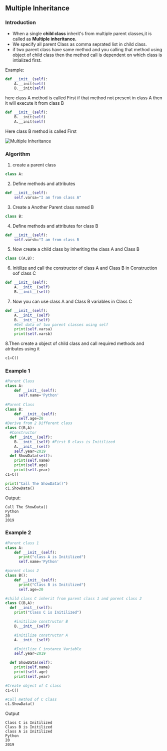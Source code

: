 ## Multiple Inheritance


### Introduction
- When a single **child class** inherit's from multiple parent classes,it is called as **Multiple inheritance.**
- We specify all parent Class as comma seprated list in child class.
- if two parent class have same method and you calling that method using object of child class then the method call is dependent on which class is intialized first.

Example:
```python
def __init__(self):
    A.__init(self)
    B.__init(self)
```
here class A method is called First if that method not present in class A then it will execute it from class B
```python
def __init__(self):
    B.__init(self)
    A.__init(self)
```
Here class B method is called First

![Multiple Inheritance](https://github.com/chavarera/PythonScript/blob/master/Class/multipleinheritance.png)

### Algorithm
1. create a parent class
```python
class A:
```
2. Define methods and attributes
```python
def __init__(self):
    self.varsa="I am from class A"
```
3. Create a Another Parent class named B
```python
class B:
```
4. Define methods and attributes for class B
```python
def __init__(self):
    self.varsb="I am from class B
 ```
5. Now create a child class by inheriting the class A and Class B
```python
class C(A,B):
```
6. Initilize and call the constructor of class A and Class B in Construction oof class C
```python
def __init__(self):
    A.__init__(self)
    B.__init__(self)
```
7. Now you can use class A and Class B variables in Class C
```python
def __init__(self):
    A.__init__(self)
    B.__init__(self)
    #Get data of two parent classes using self 
    print(self.varsa)
    print(self.varsb)
```
8.Then create a object of child class and call required methods and atributes using it
```python
c1=C()
```
### Example 1
```python
#Parent Class
class A:
    def __init__(self):
      self.name='Python'
      
#Parent Class
class B:
    def __init__(self):
      self.age=20
#Derive from 2 Different class
class C(B,A):
  #Constructor
  def __init__(self):
    B.__init__(self) #First B class is Initilized
    A.__init__(self)
    self.year=2019
  def ShowData(self):
    print(self.name)
    print(self.age)
    print(self.year)
c1=C()

print("Call The ShowData()")
c1.ShowData()
```
Output:
```
Call The ShowData()
Python
20
2019
```

### Example 2
```python
#Parent class 1
class A:
    def __init__(self):
      print("class A is Initilized")
      self.name='Python'

#parent class 2
class B():
    def __init__(self):
      print("Class B is Initilized")
      self.age=20

#child class C inherit from parent class 1 and parent class 2
class C(B,A):
  def __init__(self):
    print("Class C is Initilized")

    #initilize constructor B
    B.__init__(self)

    #initilize constructor A
    A.__init__(self)

    #Initilize C instance Variable
    self.year=2019

  def ShowData(self):
    print(self.name)
    print(self.age)
    print(self.year)

#Create object of C class
c1=C()

#Call method of C Class
c1.ShowData()
```

Output
```
Class C is Initilized
Class B is Initilized
class A is Initilized
Python
20
2019
```
